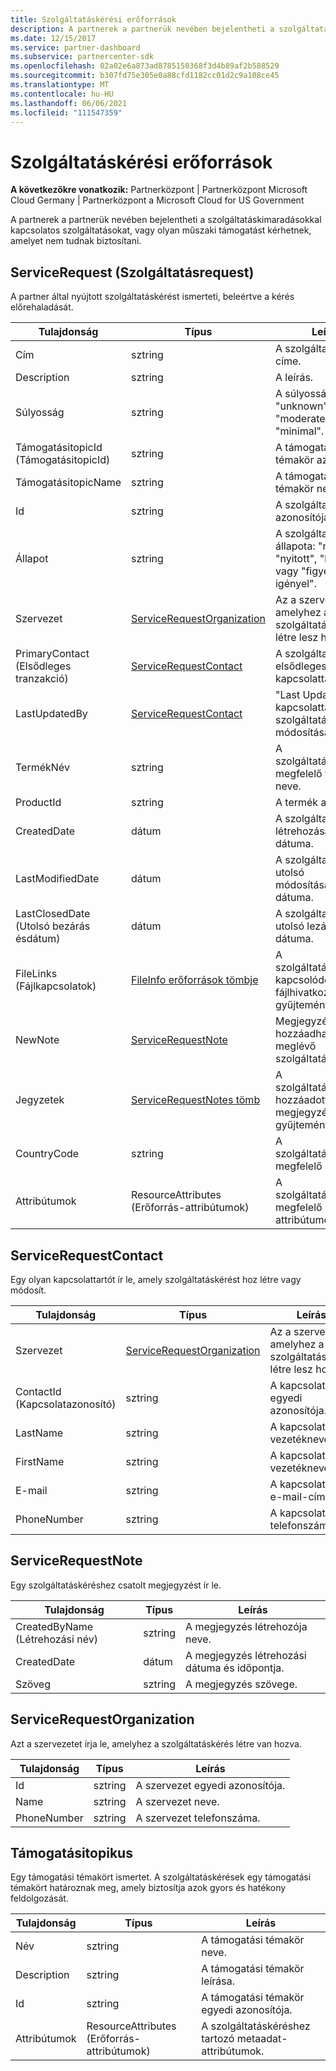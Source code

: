 ```yaml
---
title: Szolgáltatáskérési erőforrások
description: A partnerek a partnerük nevében bejelentheti a szolgáltatáskimaradásokkal kapcsolatos szolgáltatásokat, vagy olyan műszaki támogatást kérhetnek, amelyet nem tudnak biztosítani.
ms.date: 12/15/2017
ms.service: partner-dashboard
ms.subservice: partnercenter-sdk
ms.openlocfilehash: 02a02e6a873ad8785150368f3d4b89af2b588529
ms.sourcegitcommit: b307fd75e305e0a88cfd1182cc01d2c9a108ce45
ms.translationtype: MT
ms.contentlocale: hu-HU
ms.lasthandoff: 06/06/2021
ms.locfileid: "111547359"
---
```

# <a name="service-request-resources"></a>Szolgáltatáskérési erőforrások

**A következőkre vonatkozik:** Partnerközpont | Partnerközpont Microsoft Cloud Germany | Partnerközpont a Microsoft Cloud for US Government

A partnerek a partnerük nevében bejelentheti a szolgáltatáskimaradásokkal kapcsolatos szolgáltatásokat, vagy olyan műszaki támogatást kérhetnek, amelyet nem tudnak biztosítani.

## <a name="servicerequest"></a>ServiceRequest (Szolgáltatásrequest)

A partner által nyújtott szolgáltatáskérést ismerteti, beleértve a kérés előrehaladását.

| Tulajdonság         | Típus                                                          | Leírás                                                                          |
|------------------|---------------------------------------------------------------|--------------------------------------------------------------------------------------|
| Cím            | sztring                                                        | A szolgáltatáskérés címe.                                                           |
| Description      | sztring                                                        | A leírás.                                                                     |
| Súlyosság         | sztring                                                        | A súlyosság: "unknown", "critical", "moderate" vagy "minimal".                       |
| TámogatásitopicId (TámogatásitopicId)   | sztring                                                        | A támogatási témakör azonosítója.                                                         |
| TámogatásitopicName | sztring                                                        | A támogatási témakör neve.                                                       |
| Id               | sztring                                                        | A szolgáltatáskérés azonosítója.                                                       |
| Állapot           | sztring                                                        | A szolgáltatáskérés állapota: "nincs", "nyitott", "lezárt" vagy "figyelmet \_ igényel". |
| Szervezet     | [ServiceRequestOrganization](#servicerequestorganization)     | Az a szervezet, amelyhez a szolgáltatáskérés létre lesz hozva.                               |
| PrimaryContact (Elsődleges tranzakció)   | [ServiceRequestContact](#servicerequestcontact)               | A szolgáltatáskérés elsődleges kapcsolattartója.                                              |
| LastUpdatedBy    | [ServiceRequestContact](#servicerequestcontact)               | "Last Updated By" kapcsolattartó a szolgáltatáskérés módosításaiért.                        |
| TermékNév      | sztring                                                        | A szolgáltatáskérésnek megfelelő termék neve.                     |
| ProductId        | sztring                                                        | A termék azonosítója.                                                               |
| CreatedDate      | dátum                                                          | A szolgáltatáskérés létrehozásának dátuma.                                          |
| LastModifiedDate | dátum                                                          | A szolgáltatáskérés utolsó módosításának dátuma.                                 |
| LastClosedDate (Utolsó bezárás ésdátum)   | dátum                                                          | A szolgáltatáskérés utolsó lezárásának dátuma.                                   |
| FileLinks (Fájlkapcsolatok)        | [FileInfo erőforrások tömbje](utility-resources.md#fileinfo) | A szolgáltatáskéréshez kapcsolódó fájlhivatkozások gyűjteménye.                    |
| NewNote          | [ServiceRequestNote](#servicerequestnote)                     | Megjegyzés hozzáadható egy meglévő szolgáltatáskéréshez.                                  |
| Jegyzetek            | [ServiceRequestNotes tömb](#servicerequestnote)           | A szolgáltatáskéréshez hozzáadott megjegyzések gyűjteménye.                                  |
| CountryCode      | sztring                                                        | A szolgáltatáskérésnek megfelelő ország.                                    |
| Attribútumok       | ResourceAttributes (Erőforrás-attribútumok)                                            | A szolgáltatáskérésnek megfelelő metaadat-attribútumok.                        |

## <a name="servicerequestcontact"></a>ServiceRequestContact

Egy olyan kapcsolattartót ír le, amely szolgáltatáskérést hoz létre vagy módosít.

| Tulajdonság     | Típus                                                      | Leírás                                            |
|--------------|-----------------------------------------------------------|--------------------------------------------------------|
| Szervezet | [ServiceRequestOrganization](#servicerequestorganization) | Az a szervezet, amelyhez a szolgáltatáskérés létre lesz hozva. |
| ContactId (Kapcsolatazonosító)    | sztring                                                    | A kapcsolattartó egyedi azonosítója.                               |
| LastName     | sztring                                                    | A kapcsolattartó vezetékneve.                          |
| FirstName    | sztring                                                    | A kapcsolattartó vezetékneve.                         |
| E-mail        | sztring                                                    | A kapcsolattartó e-mail-címe.                              |
| PhoneNumber  | sztring                                                    | A kapcsolattartó telefonszáma.                       |

## <a name="servicerequestnote"></a>ServiceRequestNote

Egy szolgáltatáskéréshez csatolt megjegyzést ír le.

| Tulajdonság      | Típus   | Leírás                                  |
|---------------|--------|----------------------------------------------|
| CreatedByName (Létrehozási név) | sztring | A megjegyzés létrehozója neve.         |
| CreatedDate   | dátum   | A megjegyzés létrehozási dátuma és időpontja. |
| Szöveg          | sztring | A megjegyzés szövege.                        |

## <a name="servicerequestorganization"></a>ServiceRequestOrganization

Azt a szervezetet írja le, amelyhez a szolgáltatáskérés létre van hozva.

| Tulajdonság    | Típus   | Leírás                           |
|-------------|--------|---------------------------------------|
| Id          | sztring | A szervezet egyedi azonosítója.    |
| Name        | sztring | A szervezet neve.         |
| PhoneNumber | sztring | A szervezet telefonszáma. |

## <a name="supporttopic"></a>Támogatásitopikus

Egy támogatási témakört ismertet. A szolgáltatáskérések egy támogatási témakört határoznak meg, amely biztosítja azok gyors és hatékony feldolgozását.

| Tulajdonság    | Típus               | Leírás                                                   |
|-------------|--------------------|---------------------------------------------------------------|
| Név        | sztring             | A támogatási témakör neve.                                |
| Description | sztring             | A támogatási témakör leírása.                         |
| Id          | sztring             | A támogatási témakör egyedi azonosítója.                           |
| Attribútumok  | ResourceAttributes (Erőforrás-attribútumok) | A szolgáltatáskéréshez tartozó metaadat-attribútumok. |


